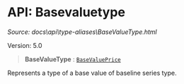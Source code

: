 # API: Basevaluetype

*Source: docs\api\type-aliases\BaseValueType.html*

Version: 5.0

> **BaseValueType** : [`BaseValuePrice`](../interfaces/BaseValuePrice.md)

Represents a type of a base value of baseline series type.
